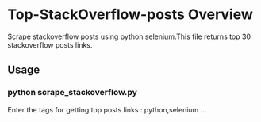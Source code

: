 # Top-StackOverflow-posts Overview
Scrape stackoverflow posts using python selenium.This file returns top 30 stackoverflow posts links.

## Usage

### python scrape_stackoverflow.py
Enter the tags for getting top posts links :  python,selenium
...


